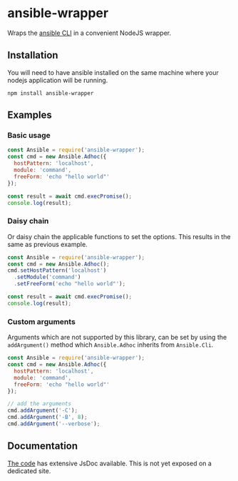 # ansible-wrapper

Wraps the [ansible CLI](https://docs.ansible.com/ansible/latest/cli/ansible.html) in a convenient NodeJS wrapper.

## Installation
You will need to have ansible installed on the same machine where your nodejs application will be running.

`npm install ansible-wrapper`

## Examples

### Basic usage
```javascript
const Ansible = require('ansible-wrapper');
const cmd = new Ansible.Adhoc({
  hostPattern: 'localhost',
  module: 'command',
  freeForm: 'echo "hello world"'
});

const result = await cmd.execPromise();
console.log(result);
```

### Daisy chain
Or daisy chain the applicable functions to set the options. This results in the same as previous example.
```javascript
const Ansible = require('ansible-wrapper');
const cmd = new Ansible.Adhoc();
cmd.setHostPattern('localhost')
  .setModule('command')
  .setFreeForm('echo "hello world"');

const result = await cmd.execPromise();
console.log(result);
```

### Custom arguments
Arguments which are not supported by this library, can be set by using the `addArgument()` method which `Ansible.Adhoc` inherits from `Ansible.Cli`.
```javascript
const Ansible = require('ansible-wrapper');
const cmd = new Ansible.Adhoc({
  hostPattern: 'localhost',
  module: 'command',
  freeForm: 'echo "hello world"'
});

// add the arguments
cmd.addArgument('-C');
cmd.addArgument('-B', 8);
cmd.addArgument('--verbose');
```

## Documentation
[The code](index.js) has extensive JsDoc available. This is not yet exposed on a dedicated site.
